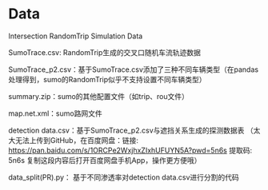 # Data
Intersection RandomTrip Simulation Data

SumoTrace.csv: RandomTrip生成的交叉口随机车流轨迹数据

SumoTrace_p2.csv：基于SumoTrace.csv添加了三种不同车辆类型（在pandas处理得到，sumo的RandomTrip似乎不支持设置不同车辆类型）

summary.zip：sumo的其他配置文件（如trip、rou文件）

map.net.xml：sumo路网文件

detection data.csv：基于SumoTrace_p2.csv与遮挡关系生成的探测数据表
（太大无法上传到GitHub，在百度网盘：链接: https://pan.baidu.com/s/1ORCPe2WxjhxZIxhUFUYN5A?pwd=5n6s 提取码: 5n6s 复制这段内容后打开百度网盘手机App，操作更方便哦）

data_split(PR).py： 基于不同渗透率对detection data.csv进行分割的代码
